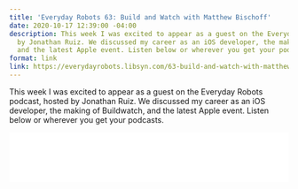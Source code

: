 ```yaml
---
title: 'Everyday Robots 63: Build and Watch with Matthew Bischoff'
date: 2020-10-17 12:39:00 -04:00
description: This week I was excited to appear as a guest on the Everyday Robots podcast,  hosted
  by Jonathan Ruiz. We discussed my career as an iOS developer, the making of Buildwatch,
  and the latest Apple event. Listen below or wherever you get your podcasts.
format: link
link: https://everydayrobots.libsyn.com/63-build-and-watch-with-matthew-bischoff
---
```


This week I was excited to appear as a guest on the Everyday Robots podcast,  hosted by Jonathan Ruiz. We discussed my career as an iOS developer, the making of Buildwatch, and the latest Apple event. Listen below or wherever you get your podcasts.

<iframe style="border: none" src="//html5-player.libsyn.com/embed/episode/id/16406723/height/90/theme/custom/thumbnail/yes/direction/forward/render-playlist/no/custom-color/000000/" height="90" width="100%" scrolling="no"  allowfullscreen webkitallowfullscreen mozallowfullscreen oallowfullscreen msallowfullscreen></iframe>